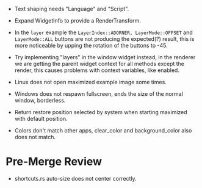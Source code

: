 * Text shaping needs "Language" and "Script".
* Expand WidgetInfo to provide a RenderTransform.

* In the `layer` example the `LayerIndex::ADORNER, LayerMode::OFFSET` and `LayerMode::ALL` buttons are not producing the expected(?) result, this is more noticeable by upping the rotation of the buttons to -45.

* Try implementing "layers" in the window widget instead, in the renderer we are getting the parent widget context for all methods
except the render, this causes problems with context variables, like enabled.

* Linux does not open maximized example image some times.
* Windows does not respawn fullscreen, ends the size of the normal window, borderless.
* Return restore position selected by system when starting maximized with default position.
* Colors don't match other apps, clear_color and background_color also does not match.

# Pre-Merge Review

* shortcuts.rs auto-size does not center correctly.